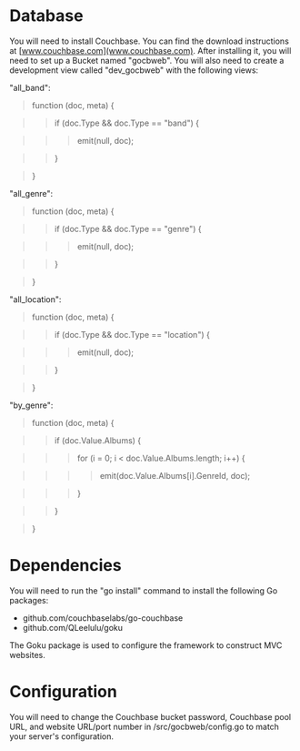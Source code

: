 # Database
You will need to install Couchbase. You can find the download instructions at [www.couchbase.com](www.couchbase.com). After installing it, you will need to set up a Bucket named "gocbweb". You will also need to create a development view called "dev_gocbweb" with the following views:

"all_band":

> function (doc, meta) {

>> if (doc.Type && doc.Type == "band") {

>>> emit(null, doc);

>> }

> } 

"all_genre":

> function (doc, meta) {

>> if (doc.Type && doc.Type == "genre") {

>>> emit(null, doc);

>> }

> }

"all_location":

> function (doc, meta) {

>> if (doc.Type && doc.Type == "location") {

>>> emit(null, doc);

>> }

> }

"by_genre":

> function (doc, meta) {

>> if (doc.Value.Albums) {

>>> for (i = 0; i < doc.Value.Albums.length; i++) {

>>>> emit(doc.Value.Albums[i].GenreId, doc);
 
>>> }
 
>> }
 
> }

# Dependencies

You will need to run the "go install" command to install the following Go packages:

+ github.com/couchbaselabs/go-couchbase
+ github.com/QLeelulu/goku

The Goku package is used to configure the framework to construct MVC websites.

# Configuration

You will need to change the Couchbase bucket password, Couchbase pool URL, and website URL/port number in /src/gocbweb/config.go to match your server's configuration. 